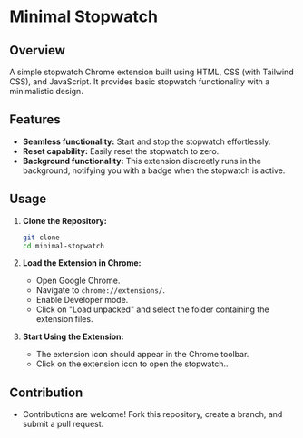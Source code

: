 # Minimal Stopwatch

## Overview

A simple stopwatch Chrome extension built using HTML, CSS (with Tailwind CSS), and JavaScript. It provides basic stopwatch functionality with a minimalistic design.

## Features

- **Seamless functionality:** Start and stop the stopwatch effortlessly.
- **Reset capability:** Easily reset the stopwatch to zero.
- **Background functionality:** This extension discreetly runs in the background, notifying you with a badge when the stopwatch is active.

## Usage

1. **Clone the Repository:**

   ```bash
   git clone
   cd minimal-stopwatch
   ```

1. **Load the Extension in Chrome:**

   - Open Google Chrome.
   - Navigate to `chrome://extensions/`.
   - Enable Developer mode.
   - Click on "Load unpacked" and select the folder containing the extension files.

1. **Start Using the Extension:**

   - The extension icon should appear in the Chrome toolbar.
   - Click on the extension icon to open the stopwatch..

## Contribution

- Contributions are welcome! Fork this repository, create a branch, and submit a pull request.
